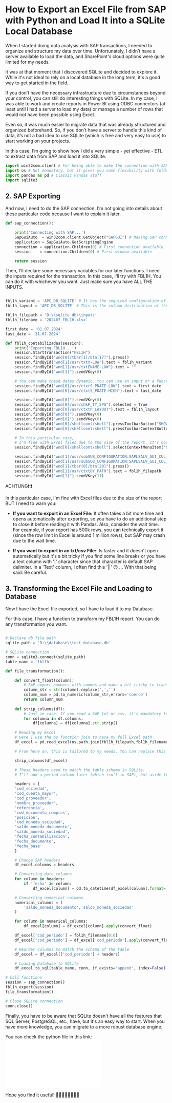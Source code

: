 # How to Export an Excel File from SAP with Python and Load It into a SQLite Local Database

When I started doing data analysis with SAP transactions, I needed to organize and structure my data over time. Unfortunately, I didn’t have a server available to load the data, and SharePoint's cloud options were quite limited for my needs.

It was at that moment that I discovered SQLite and decided to explore it. While it's not ideal to rely on a local database in the long term, it's a good way to get started in the field.

If you don’t have the necessary infrastructure due to circumstances beyond your control, you can still do interesting things with SQLite. In my case, I was able to work and create reports in Power BI using ODBC connectors (at least until I had a server to load my data) or manage a number of rows that would not have been possible using Excel.

Even so, it was much easier to migrate data that was already structured and organized beforehand. So, if you don’t have a server to handle this kind of data, it’s not a bad idea to use SQLite (which is free and very easy to use) to start working on your projects.

In this case, I’m going to show how I did a very simple - yet effective - ETL to extract data from SAP and load it into SQLite.

```python
import win32com.client # For being able to make the connection with SAP and Excel
import os # Not mandatory, but it gives you some flexibility with folder paths
import pandas as pd # Classic Pandas stuff
import sqlite3
```

## 2. SAP Exporting

And now, I need to do the SAP connection. I'm not going into details about these particular code because I want to explain it later.

```python
def sap_connection():

    print('Connecting with SAP...')
    SapGuiAuto  = win32com.client.GetObject("SAPGUI") # Making SAP connection with Python
    application = SapGuiAuto.GetScriptingEngine 
    connection = application.Children(0) # First connection available
    session    = connection.Children(0) # First window available

    return session
```

Then, I'll declare some necessary variables for our later functions. I need the inputs required for the transaction. In this case, I'll try with FBL1H. You can do it with whichever you want. Just make sure you have ALL THE INPUTS.

```python

fbl1h_variant = 'APC_DB_SQLITE' # It has the required configuration of the non variable inputs
fbl1h_layout = 'APC_DB_SQLITE' # This is the column distribution of the transactions. It's a good practice to have one specifically for this load

fbl1h_filepath = 'D:\\sqlite_db\\inputs'
fbl1h_filename = '202407_FBL1H.xlsx'

first_date = '01.07.2024'
last_date = '31.07.2024'

def fbl1h_contabilizadas(session):
    print('Exporting FBL1H...')
    session.StartTransaction("FBL1H")
    session.findById("wnd[0]/tbar[1]/btn[17]").press() 
    session.findById("wnd[1]/usr/txtV-LOW").text = fbl1h_variant
    session.findById("wnd[1]/usr/txtENAME-LOW").text = ""
    session.findById("wnd[1]").sendVKey(8)

    # You can make these dates dynamic. You can use an input or a function to get the first and last date of the previous month
    session.findById("wnd[0]/usr/ctxtS_PDATE-LOW").text = first_date
    session.findById("wnd[0]/usr/ctxtS_PDATE-HIGH").text = last_date

    session.findById("wnd[0]").sendVKey(0)
    session.findById("wnd[0]/usr/chkP_TY_SPG").selected = True
    session.findById("wnd[0]/usr/ctxtP_LAYOUT").text = fbl1h_layout
    session.findById("wnd[0]").sendVKey(0)
    session.findById("wnd[0]").sendVKey(8)
    session.findById("wnd[0]/shellcont/shell").pressToolbarButton("SHOWBUT")
    session.findById("wnd[0]/shellcont/shell").pressToolbarContextButton("&MB_EXPORT")

    # In this particular case,
    # I'm fine with Excel files due to the size of the report. It's not too large, so it's manageable
    session.findById("wnd[0]/shellcont/shell").selectContextMenuItem("&XXL")

    session.findById("wnd[1]/usr/subSUB_CONFIGURATION:SAPLSALV_GUI_CUL_EXPORT_AS:0512/txtGS_EXPORT-FILE_NAME").text = fbl1h_filename
    session.findById("wnd[1]/usr/subSUB_CONFIGURATION:SAPLSALV_GUI_CUL_EXPORT_AS:0512/cmbGS_EXPORT-FORMAT").setFocus()
    session.findById("wnd[1]/tbar[0]/btn[20]").press()
    session.findById("wnd[1]/usr/ctxtDY_PATH").text = fbl1h_filepath
    session.findById("wnd[1]").sendVKey(11) 
```
ACHTUNG❗❗❗

In this particular case, I'm fine with Excel files due to the size of the report BUT I need to warn you:

- **If you want to export in an Excel File:** It often takes a bit more time and opens automatically after exporting, so you have to do an additional step to close it before reading it with Pandas. Also, consider the wait time. For example, if your report has 500k rows, you can technically export it (since the row limit in Excel is around 1 million rows), but SAP may crash due to the wait time.

- **If you want to export in an txt/csv File:**: Is faster and it doesn't open automatically but it's a bit tricky if you find some line breaks or you have a text column with '|' character since that character is default SAP delimiter. In a 'Text' column, I often find this '||' 😒 ... With that being said: Be careful.

## 3. Transforming the Excel File and Loading to Database

Now I have the Excel file exported, so I have to load it to my Database.

For this case, I have a function to transform my FBL1H report. You can do any transformation you want.

```python

# Declare db file path
sqlite_path = 'D:\\database\\test_database.db'

# SQLite connection
conn = sqlite3.connect(sqlite_path)
table_name = 'fbl1h'

def file_transformation():

    def convert_float(column):
        # SAP export numbers with commas and make a bit tricky to transform the column
        column_str = str(column).replace(',','')
        column_num = pd.to_numeric(column_str,errors='coerce')
        return column_num
    
    def strip_columns(df):
        # Just in case. If you read a SAP txt or csv, it’s mandatory to strip the columns
        for columna in df.columns:
            df[columna] = df[columna].str.strip()

    # Reading my Excel
    # Here I use the os function join to have my full Excel path
    df_excel = pd.read_excel(os.path.join(fbl1h_filepath,fbl1h_filename),dtype=str)

    # From here on, this is tailored to my needs. You can replace this with any transformation you require. I’m leaving it here for reference.

    strip_columns(df_excel)

    # These headers need to match the table schema in SQLite.
    # I’ll add a period column later (which isn’t in SAP), but aside from that, this is how I created my table.

    headers = [
    'cod_sociedad',
    'cod_cuenta_mayor',
    'cod_proveedor',
    'nombre_proveedor',
    'referencia',
    'cod_documento_compras',
    'posicion',
    'cod_moneda_sociedad',
    'saldo_moneda_documento',
    'saldo_moneda_sociedad',
    'fecha_contabilizacion',
    'fecha_documento',
    'fecha_base'
    ]

    # Change SAP headers 
    df_excel.columns = headers 

    # Converting date columns
    for column in headers:
        if 'fecha' in column:
            df_excel[column] = pd.to_datetime(df_excel[column],format='%d.%m.%Y',errors='coerce').dt.date

    # Converting numerical columns
    numerical_columns = (
        'saldo_moneda_documento','saldo_moneda_sociedad'
    )

    for column in numerical_columns:
        df_excel[column] = df_excel[column].apply(convert_float)

    df_excel['cod_periodo'] = fbl1h_filename[0:6]
    df_excel['cod_periodo'] = df_excel['cod_periodo'].apply(convert_float)

    # Reorder columns to match the schema of the table
    df_excel = df_excel[['cod_periodo'] + headers]

    # Loading Database to SQLite
    df_excel.to_sql(table_name, conn, if_exists='append', index=False)

# Call functions
session = sap_connection()
fbl1h_export(session)
file_transformation()

# Close SQLite connection
conn.close()
```

Finally, you have to be aware that SQLite doesn't have all the features that SQL Server, PostgreSQL, etc., have, but it's an easy way to start. When you have more knowledge, you can migrate to a more robust database engine.

You can check the python file in this link: ![SQLite_Python](python_scripts/sqlite_python.py)

Hope you find it useful! 🙋‍♂️🙋‍♂️🙋‍♂️🙋‍♂️
